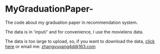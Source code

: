# MyGraduationPaper-
The code about my graduation paper in recommendation system.

The data is in 'input/' and for convenience, I use the movielens data.

The data is too large to upload, so, if you want to download the data, [click here](https://grouplens.org/datasets/movielens/) or email me: zhangyuyang4d@163.com
